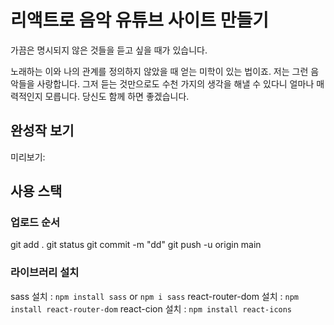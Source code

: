 # 리액트로 음악 유튜브 사이트 만들기

가끔은 명시되지 않은 것들을 듣고 싶을 때가 있습니다. 

노래하는 이와 나의 관계를 정의하지 않았을 때 얻는 미학이 있는 법이죠.
저는 그런 음악들을 사랑합니다. 
그저 듣는 것만으로도 수천 가지의 생각을 해낼 수 있다니 얼마나 매력적인지 모릅니다. 
당신도 함께 하면 좋겠습니다.

## 완성작 보기
미리보기: 

## 사용 스택

### 업로드 순서
git add .
git status
git commit -m "dd"
git push -u origin main

### 라이브러리 설치
sass 설치 : `npm install sass` or `npm i sass`
react-router-dom 설치 : `npm install react-router-dom`
react-cion 설치 : `npm install react-icons `

